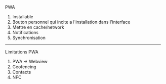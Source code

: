 PWA

1. Installable
2. Bouton personnel qui incite a l'installation dans l'interface
3. Mettre en cache/network
4. Notifications
5. Synchronisation
------------------------------------------------------------------------------------------
Limitations PWA

1. PWA -> Webview
2. Geofencing
3. Contacts
4. NFC